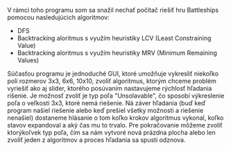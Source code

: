 V rámci toho programu som sa snažil nechať počítač riešiť hru Battleships pomocou nasledujúcich algoritmov:
- DFS
- Backtracking aloritmus s využím heuristiky LCV (Least Constraining Value)
- Backtracking aloritmus s využím heuristiky MRV (Minimum Remaining Values)

Súčasťou programu je jednoduché GUI, ktoré umožňuje vykresliť niekoľko polí rozmerov 3x3, 6x6, 10x10, zvoliť algoritmus, ktorým chceme problém vyriešiť ako aj slider, ktorého posúvaním nastavujeme rýchlosť hľadania rišenie. Je možnosť zvoliť je typ poľa "Unsolavable", čo sposobí výkreslenie poľa o veľkosti 3x3, ktoré nemá riešenie. Ná záver hľadania (buď keď program našiel riešenie alebo keď prešiel všetky možnosti a riešenie nenašiel) dostaneme hlásanie o tom koľko krokov algoritmus vykonal, koľko stavov expandoval a aký čas mu to trvalo. Pre pokračovanie môžeme zvoliť ktorýkoľvek typ poľa, čím sa nám vytvoré nová prázdna plocha alebo len zvoliť jeden z algoritmov a proces hľadania sa spustí odznova.
